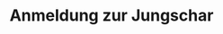 ---
title: "Anmeldung zur Jungschar"
description: "Du willst dabei sein?"
tags: ["Infos"]

type: post
featured_image: ""

---